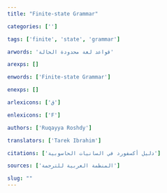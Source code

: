 ```yaml
---
title: "Finite-state Grammar"

categories: ['']

tags: ['finite', 'state', 'grammar']

arwords: 'قواعد لغة محدودة الحالة'

arexps: []

enwords: ['Finite-state Grammar']

enexps: []

arlexicons: ['ق']

enlexicons: ['F']

authors: ['Ruqayya Roshdy']

translators: ['Tarek Ibrahim']

citations: ['دليل أكسفورد في السانيات الحاسوبية']

sources: ['المنظمة العربية للترجمة']

slug: ""
---
```

